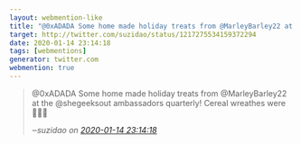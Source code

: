 ```yaml
---
layout: webmention-like
title: "@0xADADA Some home made holiday treats from @MarleyBarley22 at the @shegeeksout ambassadors quarterly! Cereal wreathes were 💯💯💯"
target: http://twitter.com/suzidao/status/1217275534159372294
date: 2020-01-14 23:14:18
tags: [webmentions]
generator: twitter.com
webmention: true
---
```




<blockquote class="external-citation">
  <p>
    @0xADADA Some home made holiday treats from @MarleyBarley22 at the @shegeeksout ambassadors quarterly! Cereal wreathes were 💯💯💯
  </p>
  <cite>‒<span class="p-author p-name">suzidao</span>
    on
    <a href="http://twitter.com/suzidao/status/1217275534159372294" rel="external nofollow" target="_blank">2020-01-14 23:14:18</a>
  </cite>
</blockquote>



